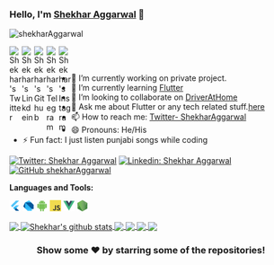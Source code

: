 ### Hello, I'm [Shekhar Aggarwal](https://shekharaggarwal.github.io/) 👋

<p align="left"> <img src="https://komarev.com/ghpvc/?username=shekharAggarwal&label=Views&color=blue&style=plastic" alt="shekharAggarwal" /> </p>

<a href="https://twitter.com/ShekharAggarw17">
  <img align="left" alt="Shekhar's Twitter" width="22px" src="https://cdn.jsdelivr.net/npm/simple-icons@v3/icons/twitter.svg" />
</a>
<a href="https://www.linkedin.com/in/shekharaggarwal">
  <img align="left" alt="Shekhar's Linkdein" width="22px" src="https://cdn.jsdelivr.net/npm/simple-icons@v3/icons/linkedin.svg" />
</a>
<a href="https://github.com/shekharAggarwal">
  <img align="left" alt="Shekhar's Github" width="22px" src="https://cdn.jsdelivr.net/npm/simple-icons@v3/icons/github.svg" />
</a>
<a href="https://t.me/shekharaggarwal">
  <img align="left" alt="Shekhar's Telegram" width="22px" src="https://cdn.jsdelivr.net/npm/simple-icons@v3/icons/telegram.svg" />
</a>
<a href="https://instagram.com/theshekharaggarwal/">
  <img align="left" alt="Shekhar's Instagram" width="22px" src="https://cdn.jsdelivr.net/npm/simple-icons@v3/icons/instagram.svg" />
</a>
<br/>
<br/>

- 🔭 I’m currently working on private project. <!--[WholeShop](https://github.com/shekharAggarwal/WholeShop)-->
- 🌱 I’m currently learning [Flutter](flutter.dev)
- 👯 I’m looking to collaborate on [DriverAtHome](https://github.com/shekharAggarwal/DAH)
- 💬 Ask me about Flutter or any tech related stuff.[here](https://github.com/shekharAggarwal/shekharAggarwal//issues)
- 📫 How to reach me: [Twitter- ShekharAggarwal](https://twitter.com/ShekharAggarw17)
- 😄 Pronouns: He/His
- ⚡ Fun fact: I just listen punjabi songs while coding

[![Twitter: Shekhar Aggarwal](https://img.shields.io/twitter/follow/ShekharAggarw17?style=social)](https://twitter.com/ShekharAggarw17)
[![Linkedin: Shekhar Aggarwal](https://img.shields.io/badge/-Shekhar-blue?style=flat-square&logo=Linkedin&logoColor=white&link=https://www.linkedin.com/in/shekharaggarwal/)](https://www.linkedin.com/in/shekharaggarwal)
[![GitHub shekharAggarwal](https://img.shields.io/github/followers/shekharAggarwal?label=follow&style=social)](https://github.com/shekharAggarwal)


**Languages and Tools:**  

<code><img height="20" src="https://raw.githubusercontent.com/github/explore/80688e429a7d4ef2fca1e82350fe8e3517d3494d/topics/flutter/flutter.png"></code>
<code><img height="20" src="https://raw.githubusercontent.com/github/explore/80688e429a7d4ef2fca1e82350fe8e3517d3494d/topics/dart/dart.png"></code>
<code><img height="20" src="https://raw.githubusercontent.com/github/explore/80688e429a7d4ef2fca1e82350fe8e3517d3494d/topics/android/android.png"></code>
<code><img height="20" src="https://raw.githubusercontent.com/github/explore/80688e429a7d4ef2fca1e82350fe8e3517d3494d/topics/javascript/javascript.png"></code>
<code><img height="20" src="https://raw.githubusercontent.com/github/explore/80688e429a7d4ef2fca1e82350fe8e3517d3494d/topics/vue/vue.png"></code>
<code><img height="20" src="https://raw.githubusercontent.com/github/explore/80688e429a7d4ef2fca1e82350fe8e3517d3494d/topics/nodejs/nodejs.png"></code> 


<a href="https://github.com/shekharAggarwal">
  <img align="center" src="https://github-readme-stats.vercel.app/api/top-langs/?username=shekharAggarwal&theme=light&hide_langs_below=1" />
</a>
<a href="https://github.com/shekharAggarwal">
 <img align="center" src="https://github-readme-stats.vercel.app/api?username=shekharAggarwal&show_icons=true&theme=light&line_height=27" alt="Shekhar's github stats"/>
</a>
<a href="https://github.com/shekharAggarwal/Food-App">
 <img align="center" src="https://github-readme-stats.vercel.app/api/pin/?username=shekharAggarwal&repo=Food-App&theme=light" />
</a>
<a href="https://github.com/shekharAggarwal/DAH">
  <img align="center" src="https://github-readme-stats.vercel.app/api/pin/?username=shekharAggarwal&repo=DAH&theme=light" />
</a>

<a href="https://github.com/shekharAggarwal/BloodDonation">
  <img align="center" src="https://github-readme-stats.vercel.app/api/pin/?username=shekharAggarwal&repo=BloodDonation&theme=light" />
</a>
<a href="https://github.com/shekharAggarwal/Password-Input">
  <img align="center" src="https://github-readme-stats.vercel.app/api/pin/?username=shekharAggarwal&repo=Password-Input&theme=light" />
</a>
<div align="center">

### Show some ❤️ by starring some of the repositories!

</div>
